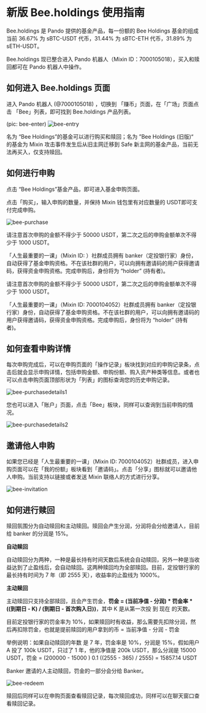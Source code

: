 # 新版 Bee.holdings 使用指南

Bee.holdings 是 Pando 提供的基金产品，每一份额的 Bee Holdings 基金的组成当前 36.67% 为 sBTC-USDT 代币，31.44% 为 sBTC-ETH 代币，31.89% 为 sETH-USDT。

Bee.holdings 现已整合进入 Pando 机器人（Mixin ID：7000105018），买入和赎回都可在 Pando 机器人中操作。

## 如何进入 Bee.holdings 页面

进入 Pando 机器人 (@7000105018) ，切换到 「赚币」页面，在「广场」页面点击 「Bee」列表，即可找到 Bee.holdings 产品列表。

(pic: bee-enter)
![bee-entry](./assets/bee-entry.webp)

名为 “Bee Holdings”的基金可以进行购买和赎回；名为 ”Bee Holdings (旧版)“ 的基金为 Mixin 攻击事件发生后从旧主网迁移到 Safe 新主网的基金产品，当前无法再买入，仅支持赎回。

## 如何进行申购

点击 “Bee Holdings”基金产品，即可进入基金申购页面。

点击「购买」，输入申购的数量，并保持 Mixin 钱包里有对应数量的 USDT即可支付完成申购。

![bee-purchase](./assets/bee-purchase.webp)

请注意首次申购的金额不得少于 50000 USDT，第二次之后的申购金额单次不得少于 1000 USDT。

「人生最重要的一课」（Mixin ID: ）社群成员拥有 banker（定投银行家）身份，自动获得了基金申购资格。不在该社群的用户，可以向拥有邀请码的用户获得邀请码，获得资金申购资格。完成申购后，身份将为 “holder” (持有者)。

请注意首次申购的金额不得少于 50000 USDT，第二次之后的申购金额单次不得少于 1000 USDT。

「人生最重要的一课」（Mixin ID: 7000104052）社群成员拥有 banker（定投银行家）身份，自动获得了基金申购资格。不在该社群的用户，可以向拥有邀请码的用户获得邀请码，获得资金申购资格。完成申购后，身份将为 “holder” (持有者)。

## 如何查看申购详情

每次申购完成后，可以在申购页面的「操作记录」板块找到对应的申购记录条，点击后就会显示申购详情，包括申购金额、申购份额、购入资产种类等信息。或者也可以点击申购页面顶部形状为「列表」的图标查询您的历史申购记录。

![bee-purchasedetails1](./assets/bee-purchasedetails1.webp)

您也可以进入「账户」页面，点击「Bee」板块，同样可以查询到当前申购的情况。

![bee-purchasedetails2](./assets/bee-purchasedetails2.webp)

## 邀请他人申购

如果您已经是「人生最重要的一课」（Mixin ID: 7000104052）社群成员，进入申购页面可以在「我的份额」板块看到「邀请码」。点击「分享」图标就可以邀请他人申购。当前支持以链接或者发送 Mixin 联络人的方式进行分享。

![bee-invitation](./assets/bee-invitation.webp)

## 如何进行赎回

赎回氛围分为自动赎回和主动赎回。赎回会产生分润，分润将会分给邀请人，目前给 banker 的分润是 15%。

**自动赎回**

自动赎回分为两种，一种是最长持有时间天数后系统会自动赎回，另外一种是当收益达到了止盈线后，会自动赎回。这两种赎回均为全部赎回。目前，定投银行家的最长持有时间为 7 年（即 2555 天），收益率的止盈线为 1000%。

**主动赎回**

主动赎回只支持全部赎回，且会产生罚金，**罚金 = (当前净值 - 分润) * 罚金率 * ((到期日 - K) / (到期日 - 首次购入日))**，其中 K 是从第一次投 到 现在 的天数。

目前定投银行家的罚金率为 10%，如果赎回时有收益，那么需要先扣除分润，然后再扣除罚金，也就是提前赎回的用户拿到的币 = 当前净值 - 分润 - 罚金

举例说明：如果自动赎回的年数 是 7 年，罚金率是 10%，分润是 15%，假如用户 A 投了 100k USDT，只过了 1 年，他的净值是 200k USDT，那么分润是 15000 USDT，罚金 = (200000 - 15000 ) 0.1 ((2555 - 365) / 2555) = 15857.14 USDT

Banker 邀请的人主动赎回，罚金的一部分会分给 Banker。

![bee-redeem](./assets/bee-redeem.webp)

赎回后同样可以在申购页面查看赎回记录，每次赎回成功，同样可以在聊天窗口查看赎回记录。


